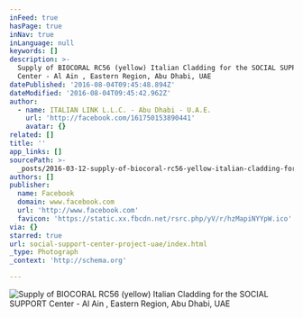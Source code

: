 ```yaml
---
inFeed: true
hasPage: true
inNav: true
inLanguage: null
keywords: []
description: >-
  Supply of BIOCORAL RC56 (yellow) Italian Cladding for the SOCIAL SUPPORT
  Center - Al Ain , Eastern Region, Abu Dhabi, UAE
datePublished: '2016-08-04T09:45:48.894Z'
dateModified: '2016-08-04T09:45:42.962Z'
author:
  - name: ITALIAN LINK L.L.C. - Abu Dhabi - U.A.E.
    url: 'http://facebook.com/161750153890441'
    avatar: {}
related: []
title: ''
app_links: []
sourcePath: >-
  _posts/2016-03-12-supply-of-biocoral-rc56-yellow-italian-cladding-for-the-so.md
authors: []
publisher:
  name: Facebook
  domain: www.facebook.com
  url: 'http://www.facebook.com'
  favicon: 'https://static.xx.fbcdn.net/rsrc.php/yV/r/hzMapiNYYpW.ico'
via: {}
starred: true
url: social-support-center-project-uae/index.html
_type: Photograph
_context: 'http://schema.org'

---
```

![Supply of BIOCORAL RC56 &lpar;yellow&rpar; Italian Cladding for the SOCIAL SUPPORT Center - Al Ain &comma; Eastern Region&comma; Abu Dhabi&comma; UAE](https://scontent.xx.fbcdn.net/hphotos-xap1/t31.0-8/s720x720/1072620_539654326100020_1033140150_o.jpg)